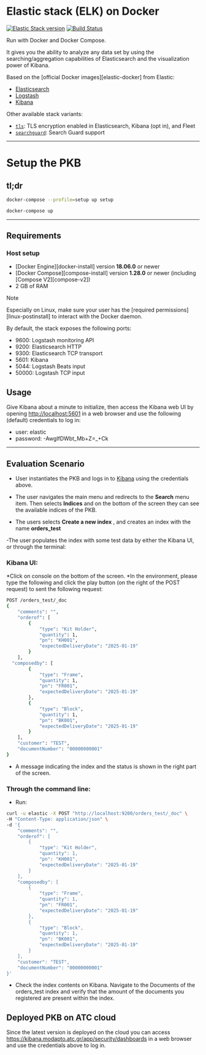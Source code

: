 # Elastic stack (ELK) on Docker

[![Elastic Stack version](https://img.shields.io/badge/Elastic%20Stack-8.15.1-00bfb3?style=flat&logo=elastic-stack)](https://www.elastic.co/blog/category/releases)
[![Build Status](https://github.com/deviantony/docker-elk/workflows/CI/badge.svg?branch=main)](https://github.com/deviantony/docker-elk/actions?query=workflow%3ACI+branch%3Amain)

Run with Docker and Docker Compose.

It gives you the ability to analyze any data set by using the searching/aggregation capabilities of Elasticsearch and
the visualization power of Kibana.

Based on the [official Docker images][elastic-docker] from Elastic:

* [Elasticsearch](https://github.com/elastic/elasticsearch/tree/main/distribution/docker)
* [Logstash](https://github.com/elastic/logstash/tree/main/docker)
* [Kibana](https://github.com/elastic/kibana/tree/main/src/dev/build/tasks/os_packages/docker_generator)

Other available stack variants:

* [`tls`](https://github.com/deviantony/docker-elk/tree/tls): TLS encryption enabled in Elasticsearch, Kibana (opt in),
  and Fleet
* [`searchguard`](https://github.com/deviantony/docker-elk/tree/searchguard): Search Guard support

---
# Setup the PKB 

## tl;dr

```sh
docker-compose --profile=setup up setup
```

```sh
docker-compose up
```
---

## Requirements

### Host setup

* [Docker Engine][docker-install] version **18.06.0** or newer
* [Docker Compose][compose-install] version **1.28.0** or newer (including [Compose V2][compose-v2])
* 2 GB of RAM

> [!NOTE]
> Especially on Linux, make sure your user has the [required permissions][linux-postinstall] to interact with the Docker
> daemon.

By default, the stack exposes the following ports:

* 9600: Logstash monitoring API
* 9200: Elasticsearch HTTP
* 9300: Elasticsearch TCP transport
* 5601: Kibana
* 5044: Logstash Beats input
* 50000: Logstash TCP input

## Usage

Give Kibana about a minute to initialize, then access the Kibana web UI by opening <http://localhost:5601> in a web
browser and use the following (default) credentials to log in:

* user: elastic
* password: -AwgIfDWbt_Mb+Z=_+Ck

---

## Evaluation Scenario

* User instantiates the PKB and logs in to [Kibana](http:localhost:5601) using the credentials above.

* The user navigates the main menu and redirects to the **Search** menu item. Then selects **Indices** and on the bottom of the screen they can see the available indices of the PKB. 

* The users selects **Create a new index** , and creates an index with the name **orders_test**

-The user populates the index with some test data by either the Kibana UI, or through the terminal:
### Kibana UI:
*Click on console on the bottom of the screen. 
*In the environment, please type the following and click the play button (on the right of the POST request) to sent the following request: 
```sh
POST /orders_test/_doc
{
    "comments": "",
    "orderof": [
        {
            "type": "Kit Holder",
            "quantity": 1,
            "pn": "KH001",
            "expectedDeliveryDate": "2025-01-19"
        }
    ],
  "composedby": [
        {
            "type": "Frame",
            "quantity": 1,
            "pn": "FR001",
            "expectedDeliveryDate": "2025-01-19"
        },
        {
            "type": "Block",
            "quantity": 1,
            "pn": "BK001",
            "expectedDeliveryDate": "2025-01-19"
        }
    ],
    "customer": "TEST",
    "documentNumber": "00000000001"
}

```

* A message indicating the index and the status is shown in the right part of the screen. 

### Through the command line:
* Run:
```sh
curl -u elastic -X POST "http://localhost:9200/orders_test/_doc" \
-H "Content-Type: application/json" \
-d '{
    "comments": "",
    "orderof": [
        {
            "type": "Kit Holder",
            "quantity": 1,
            "pn": "KH001",
            "expectedDeliveryDate": "2025-01-19"
        }
    ],
    "composedby": [
        {
            "type": "Frame",
            "quantity": 1,
            "pn": "FR001",
            "expectedDeliveryDate": "2025-01-19"
        },
        {
            "type": "Block",
            "quantity": 1,
            "pn": "BK001",
            "expectedDeliveryDate": "2025-01-19"
        }
    ],
    "customer": "TEST",
    "documentNumber": "00000000001"
}'
```
* Check the index contents on Kibana. Navigate to the Documents of the orders_test index and verify that the amount of the documents you registered are present within the index. 

## Deployed PKB on ATC cloud

Since the latest version is deployed on the cloud you can access <https://kibana.modapto.atc.gr/app/security/dashboards> in a web browser and use the credentials above to log in.
  
